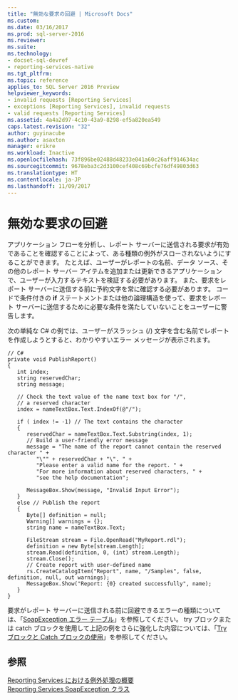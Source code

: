 ```yaml
---
title: "無効な要求の回避 | Microsoft Docs"
ms.custom: 
ms.date: 03/16/2017
ms.prod: sql-server-2016
ms.reviewer: 
ms.suite: 
ms.technology:
- docset-sql-devref
- reporting-services-native
ms.tgt_pltfrm: 
ms.topic: reference
applies_to: SQL Server 2016 Preview
helpviewer_keywords:
- invalid requests [Reporting Services]
- exceptions [Reporting Services], invalid requests
- valid requests [Reporting Services]
ms.assetid: 4a4a2d97-4c10-43a9-8298-ef5a820ea549
caps.latest.revision: "32"
author: guyinacube
ms.author: asaxton
manager: erikre
ms.workload: Inactive
ms.openlocfilehash: 73f896be02488d48233e041a60c26aff914634ac
ms.sourcegitcommit: 9678eba3c2d3100cef408c69bcfe76df49803d63
ms.translationtype: HT
ms.contentlocale: ja-JP
ms.lasthandoff: 11/09/2017
---
```

# <a name="preventing-invalid-requests"></a>無効な要求の回避
  アプリケーション フローを分析し、レポート サーバーに送信される要求が有効であることを確認することによって、ある種類の例外がスローされないようにすることができます。 たとえば、ユーザーがレポートの名前、データ ソース、その他のレポート サーバー アイテムを追加または更新できるアプリケーションで、ユーザーが入力するテキストを検証する必要があります。 また、要求をレポート サーバーに送信する前に予約文字を常に確認する必要があります。 コードで条件付きの **if** ステートメントまたは他の論理構造を使って、要求をレポート サーバーに送信するために必要な条件を満たしていないことをユーザーに警告します。  
  
 次の単純な C# の例では、ユーザーがスラッシュ (/) 文字を含む名前でレポートを作成しようとすると、わかりやすいエラー メッセージが表示されます。  
  
```  
// C#  
private void PublishReport()  
{  
   int index;  
   string reservedChar;  
   string message;  
  
   // Check the text value of the name text box for "/",  
   // a reserved character  
   index = nameTextBox.Text.IndexOf(@"/");  
  
   if ( index != -1) // The text contains the character  
   {  
      reservedChar = nameTextBox.Text.Substring(index, 1);  
      // Build a user-friendly error message  
      message = "The name of the report cannot contain the reserved character " +  
         "\"" + reservedChar + "\". " +  
         "Please enter a valid name for the report. " +  
         "For more information about reserved characters, " +  
         "see the help documentation";  
  
      MessageBox.Show(message, "Invalid Input Error");  
   }  
   else // Publish the report  
   {  
      Byte[] definition = null;  
      Warning[] warnings = {};  
      string name = nameTextBox.Text;  
  
      FileStream stream = File.OpenRead("MyReport.rdl");  
      definition = new Byte[stream.Length];  
      stream.Read(definition, 0, (int) stream.Length);  
      stream.Close();  
      // Create report with user-defined name  
      rs.CreateCatalogItem("Report", name, "/Samples", false, definition, null, out warnings);  
      MessageBox.Show("Report: {0} created successfully", name);  
   }  
}  
```  
  
 要求がレポート サーバーに送信される前に回避できるエラーの種類については、「[SoapException エラー テーブル](../../../reporting-services/report-server-web-service-net-framework-exception-handling/soapexception-class/soapexception-errors-table.md)」を参照してください。 try ブロックまたは catch ブロックを使用して上記の例をさらに強化した内容については、「[Try ブロックと Catch ブロックの使用](../../../reporting-services/report-server-web-service-net-framework-exception-handling/best-practices/using-try-and-catch-blocks.md)」を参照してください。  
  
## <a name="see-also"></a>参照  
 [Reporting Services における例外処理の概要](../../../reporting-services/report-server-web-service-net-framework-exception-handling/introducing-exception-handling-in-reporting-services.md)   
 [Reporting Services SoapException クラス](../../../reporting-services/report-server-web-service-net-framework-exception-handling/soapexception-class/reporting-services-soapexception-class.md)  
  
  
